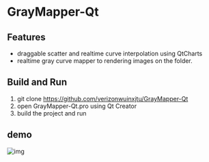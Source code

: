 ﻿# GrayMapper-Qt
## Features
- draggable scatter and realtime curve interpolation using QtCharts
- realtime gray curve mapper to rendering images on the folder.
## Build and Run
1. git clone https://github.com/verizonwuinxjtu/GrayMapper-Qt
2. open GrayMapper-Qt.pro using Qt Creator
3. build the project and run
## demo
![img](https://github.com/verizonwuinxjtu/GrayMapper-Qt/blob/master/demo.gif)
